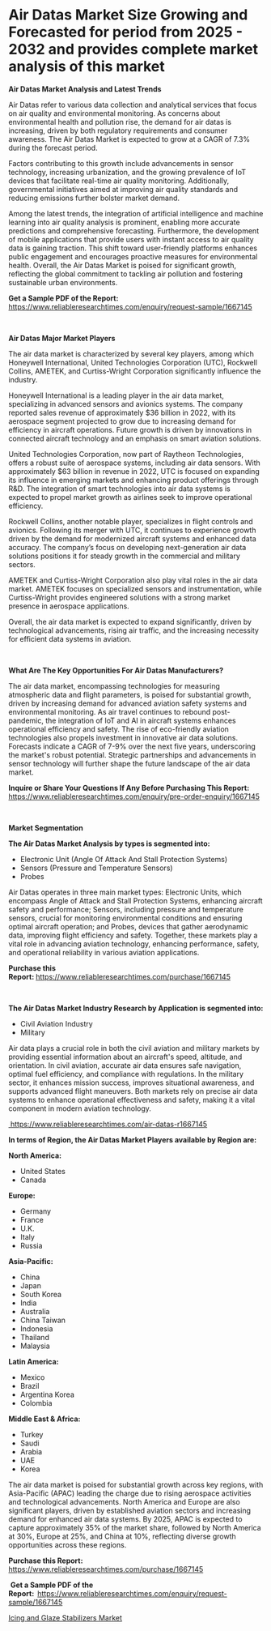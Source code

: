 <p><h1>Air Datas Market Size Growing and Forecasted for period from 2025 - 2032 and provides complete market analysis of this market</h1></p><p><strong>Air Datas Market Analysis and Latest Trends</strong></p>
<p><p>Air Datas refer to various data collection and analytical services that focus on air quality and environmental monitoring. As concerns about environmental health and pollution rise, the demand for air datas is increasing, driven by both regulatory requirements and consumer awareness. The Air Datas Market is expected to grow at a CAGR of 7.3% during the forecast period. </p><p>Factors contributing to this growth include advancements in sensor technology, increasing urbanization, and the growing prevalence of IoT devices that facilitate real-time air quality monitoring. Additionally, governmental initiatives aimed at improving air quality standards and reducing emissions further bolster market demand. </p><p>Among the latest trends, the integration of artificial intelligence and machine learning into air quality analysis is prominent, enabling more accurate predictions and comprehensive forecasting. Furthermore, the development of mobile applications that provide users with instant access to air quality data is gaining traction. This shift toward user-friendly platforms enhances public engagement and encourages proactive measures for environmental health. Overall, the Air Datas Market is poised for significant growth, reflecting the global commitment to tackling air pollution and fostering sustainable urban environments.</p></p>
<p><strong>Get a Sample PDF of the Report:&nbsp;</strong> <a href="https://www.reliableresearchtimes.com/enquiry/request-sample/1667145?utm_campaign=2210&utm_medium=2&utm_source=Github&utm_content=ia&utm_term=08032025&utm_id=air-datas">https://www.reliableresearchtimes.com/enquiry/request-sample/1667145</a></p>
<p>&nbsp;</p>
<p><strong>Air Datas Major Market Players</strong></p>
<p><p>The air data market is characterized by several key players, among which Honeywell International, United Technologies Corporation (UTC), Rockwell Collins, AMETEK, and Curtiss-Wright Corporation significantly influence the industry.</p><p>Honeywell International is a leading player in the air data market, specializing in advanced sensors and avionics systems. The company reported sales revenue of approximately $36 billion in 2022, with its aerospace segment projected to grow due to increasing demand for efficiency in aircraft operations. Future growth is driven by innovations in connected aircraft technology and an emphasis on smart aviation solutions.</p><p>United Technologies Corporation, now part of Raytheon Technologies, offers a robust suite of aerospace systems, including air data sensors. With approximately $63 billion in revenue in 2022, UTC is focused on expanding its influence in emerging markets and enhancing product offerings through R&D. The integration of smart technologies into air data systems is expected to propel market growth as airlines seek to improve operational efficiency.</p><p>Rockwell Collins, another notable player, specializes in flight controls and avionics. Following its merger with UTC, it continues to experience growth driven by the demand for modernized aircraft systems and enhanced data accuracy. The company’s focus on developing next-generation air data solutions positions it for steady growth in the commercial and military sectors.</p><p>AMETEK and Curtiss-Wright Corporation also play vital roles in the air data market. AMETEK focuses on specialized sensors and instrumentation, while Curtiss-Wright provides engineered solutions with a strong market presence in aerospace applications.</p><p>Overall, the air data market is expected to expand significantly, driven by technological advancements, rising air traffic, and the increasing necessity for efficient data systems in aviation.</p></p>
<p>&nbsp;</p>
<p><strong>What Are The Key Opportunities For Air Datas Manufacturers?</strong></p>
<p><p>The air data market, encompassing technologies for measuring atmospheric data and flight parameters, is poised for substantial growth, driven by increasing demand for advanced aviation safety systems and environmental monitoring. As air travel continues to rebound post-pandemic, the integration of IoT and AI in aircraft systems enhances operational efficiency and safety. The rise of eco-friendly aviation technologies also propels investment in innovative air data solutions. Forecasts indicate a CAGR of 7-9% over the next five years, underscoring the market's robust potential. Strategic partnerships and advancements in sensor technology will further shape the future landscape of the air data market.</p></p>
<p><strong>Inquire or Share Your Questions If Any Before Purchasing This Report:</strong> <a href="https://www.reliableresearchtimes.com/enquiry/pre-order-enquiry/1667145?utm_campaign=2210&utm_medium=2&utm_source=Github&utm_content=ia&utm_term=08032025&utm_id=air-datas">https://www.reliableresearchtimes.com/enquiry/pre-order-enquiry/1667145</a></p>
<p>&nbsp;</p>
<p><strong>Market Segmentation</strong></p>
<p><strong>The Air Datas Market Analysis by types is segmented into:</strong></p>
<p><ul><li>Electronic Unit (Angle Of Attack And Stall Protection Systems)</li><li>Sensors (Pressure and Temperature Sensors)</li><li>Probes</li></ul></p>
<p><p>Air Datas operates in three main market types: Electronic Units, which encompass Angle of Attack and Stall Protection Systems, enhancing aircraft safety and performance; Sensors, including pressure and temperature sensors, crucial for monitoring environmental conditions and ensuring optimal aircraft operation; and Probes, devices that gather aerodynamic data, improving flight efficiency and safety. Together, these markets play a vital role in advancing aviation technology, enhancing performance, safety, and operational reliability in various aviation applications.</p></p>
<p><strong>Purchase this Report:&nbsp;</strong><a href="https://www.reliableresearchtimes.com/purchase/1667145?utm_campaign=2210&utm_medium=2&utm_source=Github&utm_content=ia&utm_term=08032025&utm_id=air-datas">https://www.reliableresearchtimes.com/purchase/1667145</a></p>
<p>&nbsp;</p>
<p><strong>The Air Datas Market Industry Research by Application is segmented into:</strong></p>
<p><ul><li>Civil Aviation Industry</li><li>Military</li></ul></p>
<p><p>Air data plays a crucial role in both the civil aviation and military markets by providing essential information about an aircraft's speed, altitude, and orientation. In civil aviation, accurate air data ensures safe navigation, optimal fuel efficiency, and compliance with regulations. In the military sector, it enhances mission success, improves situational awareness, and supports advanced flight maneuvers. Both markets rely on precise air data systems to enhance operational effectiveness and safety, making it a vital component in modern aviation technology.</p></p>
<p><a href="https://www.reliableresearchtimes.com/air-datas-r1667145?utm_campaign=2210&utm_medium=2&utm_source=Github&utm_content=ia&utm_term=08032025&utm_id=air-datas">&nbsp;https://www.reliableresearchtimes.com/air-datas-r1667145</a></p>
<p><strong>In terms of Region, the Air Datas Market Players available by Region are:</strong></p>
<p>
    <p> <strong> North America: </strong>
        <ul>
            <li>United States</li>
            <li>Canada</li>
        </ul>
        </p> 
    <p> <strong> Europe: </strong>
        <ul>
            <li>Germany</li>
            <li>France</li>
            <li>U.K.</li>
            <li>Italy</li>
            <li>Russia</li>
        </ul>
        </p> 
    <p> <strong> Asia-Pacific: </strong>
        <ul>
            <li>China</li>
            <li>Japan</li>
            <li>South Korea</li>
            <li>India</li>
            <li>Australia</li>
            <li>China Taiwan</li>
            <li>Indonesia</li>
            <li>Thailand</li>
            <li>Malaysia</li>
        </ul>
        </p> 
    <p> <strong> Latin America: </strong>
        <ul>
            <li>Mexico</li>
            <li>Brazil</li>
            <li>Argentina Korea</li>
            <li>Colombia</li>
        </ul>
        </p> 
    <p> <strong> Middle East & Africa: </strong>
        <ul>
            <li>Turkey</li>
            <li>Saudi</li>
            <li>Arabia</li>
            <li>UAE</li>
            <li>Korea</li>
        </ul>
    </p>
    </p>
<p><p>The air data market is poised for substantial growth across key regions, with Asia-Pacific (APAC) leading the charge due to rising aerospace activities and technological advancements. North America and Europe are also significant players, driven by established aviation sectors and increasing demand for enhanced air data systems. By 2025, APAC is expected to capture approximately 35% of the market share, followed by North America at 30%, Europe at 25%, and China at 10%, reflecting diverse growth opportunities across these regions.</p></p>
<p><strong>Purchase this Report: </strong><a href="https://www.reliableresearchtimes.com/purchase/1667145?utm_campaign=2210&utm_medium=2&utm_source=Github&utm_content=ia&utm_term=08032025&utm_id=air-datas">https://www.reliableresearchtimes.com/purchase/1667145</a></p>
<p>&nbsp;<strong>Get a Sample PDF of the Report:&nbsp;&nbsp;</strong><a href="https://www.reliableresearchtimes.com/enquiry/request-sample/1667145?utm_campaign=2210&utm_medium=2&utm_source=Github&utm_content=ia&utm_term=08032025&utm_id=air-datas">https://www.reliableresearchtimes.com/enquiry/request-sample/1667145</a></p>
<p><strong></strong></p>
<p><p><a href="https://github.com/NarcisoFerry/Market-Research-Report-List-1/blob/main/icing-and-glaze-stabilizers-market.md?utm_campaign=2210&utm_medium=2&utm_source=Github&utm_content=ia&utm_term=08032025&utm_id=air-datas">Icing and Glaze Stabilizers Market</a></p></p>